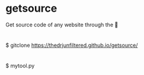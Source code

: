 # getsource
Get source code of any website through the 🔗

#
$ gitclone https://thedrjunfiltered.github.io/getsource/

# 
$ mytool.py
